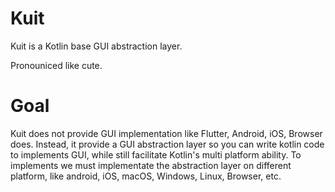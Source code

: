 # Kuit
Kuit is a Kotlin base GUI abstraction layer.

Pronouniced like cute.

# Goal

Kuit does not provide GUI implementation like Flutter, Android, iOS, Browser does.
Instead, it provide a GUI abstraction layer so you can write kotlin code to implements GUI,
while still facilitate Kotlin's multi platform ability. To implements we must
implementate the abstraction layer on different platform, like android, iOS, macOS, Windows, Linux, Browser, etc.

